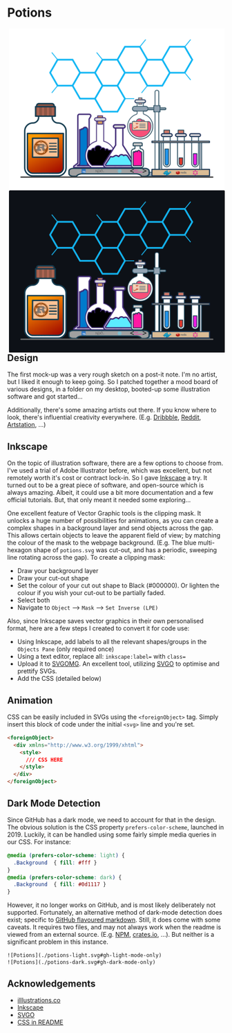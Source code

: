 # Potions

<img align="right" width="500" src="./src/potions-light.svg?sanitize=true#gh-light-mode-only">
<img align="right" width="500" src="./src/potions-dark.svg?sanitize=true#gh-dark-mode-only">

## Design

The first mock-up was a very rough sketch on a post-it note. I'm no artist, but I liked it enough to keep going. So I patched together a mood board of various designs, in a folder on my desktop, booted-up some illustration software and got started...

Additionally, there's some amazing artists out there. If you know where to look, there's influential creativity everywhere. (E.g. [Dribbble](https://dribbble.com/shots/5781741-Potion-of-Wisdom-Speedpaint), [Reddit](https://www.reddit.com/r/Design/comments/b68bvu/heres_a_quick_breakdowntutorial_on_how_i_animate/), [Artstation](https://www.artstation.com/artwork/9m18kN), ...)

## Inkscape

On the topic of illustration software, there are a few options to choose from. I've used a trial of Adobe Illustrator before, which was excellent, but not remotely worth it's cost or contract lock-in. So I gave [Inkscape](https://inkscape.org/) a try. It turned out to be a great piece of software, and open-source which is always amazing. Albeit, it could use a bit more documentation and a few official tutorials. But, that only meant it needed some exploring...

One excellent feature of Vector Graphic tools is the clipping mask. It unlocks a huge number of possibilities for animations, as you can create a complex shapes in a background layer and send objects across the gap. This allows certain objects to leave the apparent field of view; by matching the colour of the mask to the webpage background. (E.g. The blue multi-hexagon shape of `potions.svg` was cut-out, and has a periodic, sweeping line rotating across the gap). To create a clipping mask:

- Draw your background layer
- Draw your cut-out shape
- Set the colour of your cut out shape to Black (#000000). Or lighten the colour if you wish your cut-out to be partially faded.
- Select both
- Navigate to `Object` --> `Mask` --> `Set Inverse (LPE)`

Also, since Inkscape saves vector graphics in their own personalised format, here are a few steps I created to convert it for code use:

- Using Inkscape, add labels to all the relevant shapes/groups in the `Objects Pane` (only required once)
- Using a text editor, replace all: `inkscape:label=` with `class=`
- Upload it to [SVGOMG](https://jakearchibald.github.io/svgomg/). An excellent tool, utilizing [SVGO](https://github.com/svg/svgo) to optimise and prettify SVGs.
- Add the CSS (detailed below)

## Animation

CSS can be easily included in SVGs using the `<foreignObject>` tag. Simply insert this block of code under the initial `<svg>` line and you're set.

```html
<foreignObject>
  <div xmlns="http://www.w3.org/1999/xhtml">
    <style>
      /// CSS HERE
    </style>
  </div>
</foreignObject>
```

## Dark Mode Detection

Since GitHub has a dark mode, we need to account for that in the design. The obvious solution is the CSS property `prefers-color-scheme`, launched in 2019. Luckily, it can be handled using some fairly simple media queries in our CSS. For instance:

<!-- prettier-ignore -->
```css
@media (prefers-color-scheme: light) {
  .Background  { fill: #fff }
}
@media (prefers-color-scheme: dark) {
  .Background  { fill: #0d1117 } 
}
```

However, it no longer works on GitHub, and is most likely deliberately not supported. Fortunately, an alternative method of dark-mode detection does exist; specific to [GitHub flavoured markdown](https://docs.github.com/en/get-started/writing-on-github/getting-started-with-writing-and-formatting-on-github/basic-writing-and-formatting-syntax#specifying-the-theme-an-image-is-shown-to). Still, it does come with some caveats. It requires two files, and may not always work when the readme is viewed from an external source. (E.g. [NPM](https://www.npmjs.com/), [crates.io](https://crates.io/), ...). But neither is a significant problem in this instance.

```
![Potions](./potions-light.svg#gh-light-mode-only)
![Potions](./potions-dark.svg#gh-dark-mode-only)
```

## Acknowledgements

- [illlustrations.co](https://illlustrations.co/)
- [Inkscape](https://inkscape.org/)
- [SVGO](https://github.com/svg/svgo)
- [CSS in README](https://github.com/sindresorhus/css-in-readme-like-wat)
